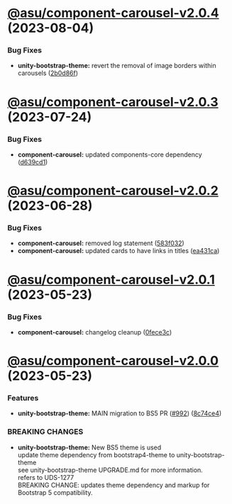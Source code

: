 # [@asu/component-carousel-v2.0.4](https://github.com/asu/asu-unity-stack/compare/@asu/component-carousel-v2.0.3...@asu/component-carousel-v2.0.4) (2023-08-04)


### Bug Fixes

* **unity-bootstrap-theme:** revert the removal of image borders within carousels ([2b0d86f](https://github.com/asu/asu-unity-stack/commit/2b0d86f90b5dc04db83d3ef29d2eb6813e08a8cf))

# [@asu/component-carousel-v2.0.3](https://github.com/asu/asu-unity-stack/compare/@asu/component-carousel-v2.0.2...@asu/component-carousel-v2.0.3) (2023-07-24)


### Bug Fixes

* **component-carousel:** updated components-core dependency ([d639cd1](https://github.com/asu/asu-unity-stack/commit/d639cd14690b99783aa4f5110bc9c9a5bd955b2a))

# [@asu/component-carousel-v2.0.2](https://github.com/asu/asu-unity-stack/compare/@asu/component-carousel-v2.0.1...@asu/component-carousel-v2.0.2) (2023-06-28)


### Bug Fixes

* **component-carousel:** removed log statement ([583f032](https://github.com/asu/asu-unity-stack/commit/583f032cece5b094b269d7d1c0c9da4399fae010))
* **component-carousel:** updated cards to have links in titles ([ea431ca](https://github.com/asu/asu-unity-stack/commit/ea431cafc2e70b61e4538bae44c5b406c65afc91))

# [@asu/component-carousel-v2.0.1](https://github.com/asu/asu-unity-stack/compare/@asu/component-carousel-v2.0.0...@asu/component-carousel-v2.0.1) (2023-05-23)


### Bug Fixes

* **component-carousel:** changelog cleanup ([0fece3c](https://github.com/asu/asu-unity-stack/commit/0fece3c38c06363c1847d7b4a4c4b40c2dd9b34a))

# [@asu/component-carousel-v2.0.0](https://github.com/asu/asu-unity-stack/compare/@asu/component-carousel-v1.2.1...@asu/component-carousel-v2.0.0) (2023-05-23)


### Features

* **unity-bootstrap-theme:** MAIN migration to BS5 PR ([#992](https://github.com/asu/asu-unity-stack/issues/992)) ([8c74ce4](https://github.com/asu/asu-unity-stack/commit/8c74ce4dc65278839b207b9ae895ea76e8e2195d))


### BREAKING CHANGES

* **unity-bootstrap-theme:** New BS5 theme is used<br>
update theme dependency from bootstrap4-theme to unity-bootstrap-theme<br>
see unity-bootstrap-theme UPGRADE.md for more information.<br>
refers to UDS-1277<br>
BREAKING CHANGE: updates theme dependency and markup for Bootstrap 5 compatibility.
